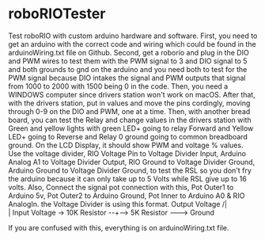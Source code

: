 # roboRIOTester
Test roboRIO with custom arduino hardware and software.
First, you need to get an arduino with the correct code and wiring which could be found in the arduinoWiring.txt file on Github.
Second, get a roborio and plug in the DIO and PWM wires to test them with the PWM signal to 3 and DIO signal to 5 and both grounds to gnd on the arduino and you need both to test for the PWM signal because DIO intakes the signal and PWM outputs that signal from 1000 to 2000 with 1500 being 0 in the code.
Then, you need a WINDOWS computer since drivers station won't work on macOS.
After that, with the drivers station, put in values and move the pins cordingly, moving through 0-9 on the DIO and PWM, one at a time.
Then, with another bread board, you can test the Relay and change values in the drivers station with Green and yellow lights with green LED+ going to relay Forward and Yellow LED+ going to Reverse and Relay 0 ground going to common breadboard ground.
On the LCD Display, it should show PWM and voltage % values.
Use the voltage divider, RIO Voltage Pin to Voltage Divider Input, Arduino Analog A1 to Voltage Divider Output, RIO Ground to Voltage Divider Ground, Arduino Ground to Voltage Divider Ground, to test the RSL so you don't fry the arduino because it can only take up to 5 Volts while RSL give up to 16 volts.
Also, Connect the signal pot connection with this,   Pot Outer1 to Arduino 5v, Pot Outer2 to Arduino Ground, Pot Inner to Arduino A0 & RIO AnalogIn.
the Voltage Divider is using this format.
                          Output Voltage
                               /|\
                                |
Input Voltage -> 10K Resistor --+--> 5K Resistor ---> Ground 


If you are confused with this, everything is on arduinoWiring.txt file.